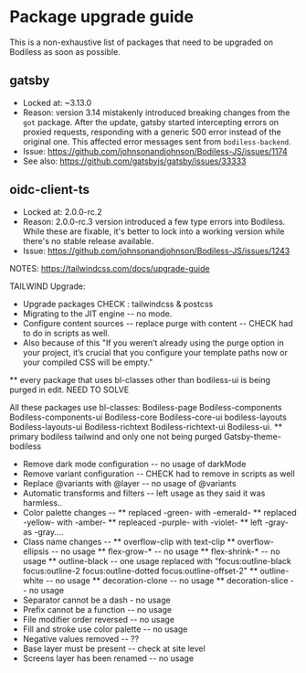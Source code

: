 # Package upgrade guide
This is a non-exhaustive list of packages that need to be upgraded on Bodiless as soon as possible.

## gatsby
- Locked at: ~3.13.0
- Reason: version 3.14 mistakenly introduced breaking changes from the `got` package. After the
update, gatsby started intercepting errors on proxied requests, responding with a generic 500 error
instead of the original one. This affected error messages sent from `bodiless-backend`.
- Issue: https://github.com/johnsonandjohnson/Bodiless-JS/issues/1174
- See also: https://github.com/gatsbyjs/gatsby/issues/33333

## oidc-client-ts
- Locked at: 2.0.0-rc.2
- Reason: 2.0.0-rc.3 version introduced a few type errors into Bodiless. While these are fixable,
it's better to lock into a working version while there's no stable release available.
- Issue: https://github.com/johnsonandjohnson/Bodiless-JS/issues/1243


NOTES:
https://tailwindcss.com/docs/upgrade-guide

TAILWIND Upgrade:
* Upgrade packages  CHECK : tailwindcss & postcss
* Migrating to the JIT engine -- no mode.
* Configure content sources -- replace purge with content -- CHECK had to do in scripts as well.
* Also because of this "If you weren’t already using the purge option in your project, it’s crucial that you configure your template paths now or your compiled CSS will be empty." 

** every package that uses bl-classes other than bodiless-ui is being purged in edit.  NEED TO SOLVE

All these packages use bl-classes:
Bodiless-page
Bodiless-components
Bodiless-components-ui
Bodiless-core
Bodiless-core-ui
bodiless-layouts
Bodiless-layouts-ui
Bodiless-richtext
Bodiless-richtext-ui
Bodiless-ui. ** primary bodiless tailwind and only one not being purged
Gatsby-theme-bodiless

* Remove dark mode configuration -- no usage of darkMode
* Remove variant configuration -- CHECK had to remove in scripts as well
* Replace @variants with @layer -- no usage of @variants
* Automatic transforms and filters -- left usage as they said it was harmless..
* Color palette changes -- 
** replaced -green- with -emerald-
** replaced -yellow- with -amber-
** repleaced -purple- with -violet-
** left -gray- as -gray....
* Class name changes -- 
** overflow-clip with text-clip
** overflow-ellipsis -- no usage
** flex-grow-* -- no usage
** flex-shrink-* -- no usage
** outline-black -- one usage replaced with "focus:outline-black focus:outline-2 focus:outline-dotted focus:outline-offset-2"
** outline-white -- no usage
** decoration-clone -- no usage
** decoration-slice -- no usage
* Separator cannot be a dash - no usage
* Prefix cannot be a function -- no usage
* File modifier order reversed -- no usage
* Fill and stroke use color palette -- no usage
* Negative values removed -- ??
* Base layer must be present -- check at site level
* Screens layer has been renamed -- no usage
